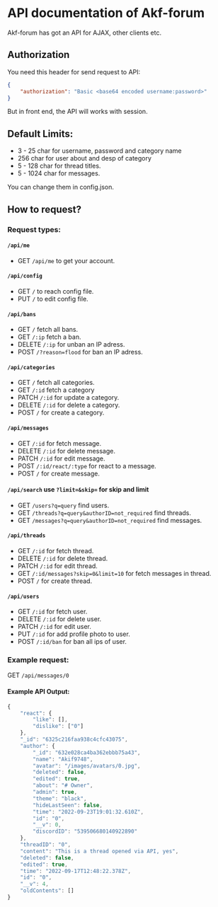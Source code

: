# API documentation of Akf-forum
Akf-forum has got an API for AJAX, other clients etc. 

## Authorization
You need this header for send request to API:
```json
{
    "authorization": "Basic <base64 encoded username:password>"
}
```

But in front end, the API will works with session.

## Default Limits:
- 3 - 25 char for username, password and category name
- 256 char for user about and desp of category
- 5 - 128 char for thread titles.
- 5 - 1024 char for messages.

You can change them in config.json.

## How to request?
### Request types:
#### `/api/me`
- GET `/api/me` to get your account.

#### `/api/config`
- GET `/` to reach config file.
- PUT `/` to edit config file.

#### `/api/bans`
- GET `/` fetch all bans.
- GET `/:ip` fetch a ban.
- DELETE `/:ip` for unban an IP adress.
- POST `/?reason=flood` for ban an IP adress.

#### `/api/categories`
- GET `/` fetch all categories.
- GET `/:id` fetch a category
- PATCH `/:id` for update a category.
- DELETE `/:id` for delete a category.
- POST `/` for create a category.

#### `/api/messages`
- GET `/:id` for fetch message.
- DELETE `/:id` for delete message.
- PATCH `/:id` for edit message.
- POST `/:id/react/:type` for react to a message.
- POST `/` for create message.

#### `/api/search` use `?limit=&skip=` for skip and limit
- GET `/users?q=query` find users.
- GET `/threads?q=query&authorID=not_required` find threads.
- GET `/messages?q=query&authorID=not_required` find messages.

#### `/api/threads`
- GET `/:id` for fetch thread.
- DELETE `/:id` for delete thread.
- PATCH `/:id` for edit thread.
- GET `/:id/messages?skip=0&limit=10` for fetch messages in thread.
- POST `/` for create thread.

#### `/api/users`
- GET `/:id` for fetch user.
- DELETE `/:id` for delete user.
- PATCH `/:id` for edit user.
- PUT `/:id` for add profile photo to user.
- POST `/:id/ban` for ban all ips of user.

### Example request:
GET ```/api/messages/0```

#### Example API Output:
```js
{
    "react": {
        "like": [],
        "dislike": ["0"]
    },
    "_id": "6325c216faa938c4cfc43075",
    "author": {
        "_id": "632e028ca4ba362ebbb75a43",
        "name": "Akif9748",
        "avatar": "/images/avatars/0.jpg",
        "deleted": false,
        "edited": true,
        "about": "# Owner",
        "admin": true,
        "theme": "black",
        "hideLastSeen": false,
        "time": "2022-09-23T19:01:32.610Z",
        "id": "0",
        "__v": 0,
        "discordID": "539506680140922890"
    },
    "threadID": "0",
    "content": "This is a thread opened via API, yes",
    "deleted": false,
    "edited": true,
    "time": "2022-09-17T12:48:22.378Z",
    "id": "0",
    "__v": 4,
    "oldContents": []
}
```